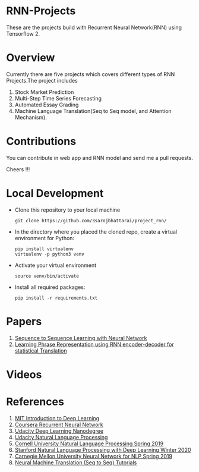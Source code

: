 # RNN-Projects

These are the projects build with Recurrent Neural Network(RNN) using Tensorflow 2.
# Overview
 Currently there are five projects  which covers different types of RNN Projects.The project includes 
 1. Stock Market Prediction
 2. Multi-Step Time Series Forecasting
 3. Automated Essay Grading
 4. Machine Language Translation(Seq to Seq model, and Attention Mechanism). 

# Contributions
You can contribute in web app and RNN model and send me a pull requests.

Cheers !!!


# Local Development
* Clone this repository to your local machine
  ```shell
  git clone https://github.com/3sarojbhattarai/project_rnn/
  ```

* In the directory where you placed the cloned repo, create a virtual environment for Python:
  ```shell
  pip install virtualenv 
  virtualenv -p python3 venv
  ```
* Activate your virtual environment
  ```shell
  source venv/bin/activate
  ```

* Install all required packages:
  ```shell
  pip install -r requirements.txt
  ```



# Papers
1. [Sequence to Sequence Learning with Neural Network](https://papers.nips.cc/paper/5346-sequence-to-sequence-learning-with-neural-networks.pdf)
 2. [Learning Phrase Representation using RNN encoder-decoder for statistical Translation](http://emnlp2014.org/papers/pdf/EMNLP2014179.pdf)
 
 
 
# Videos

# References
1. [MIT Introduction to Deep Learning](http://introtodeeplearning.com/)
2. [Coursera Recurrent Neural Network](https://www.coursera.org/learn/nlp-sequence-models)
3. [Udacity Deep Learning Nanodegree](https://www.udacity.com/course/deep-learning-nanodegree--nd101)
4. [Udacity Natural Language Processing](https://www.udacity.com/course/natural-language-processing-nanodegree--nd892)
5. [Cornell University Natural Language Processing Spring 2019](https://www.cs.cornell.edu/courses/cs5740/2019sp/schedule.html)
6. [Stanford Natural Language Processing with Deep Learning Winter 2020](http://web.stanford.edu/class/cs224n/)
7. [Carnegie Mellon University Neural Network for NLP Spring 2019](http://phontron.com/class/nn4nlp2019/schedule/contextual-representation.html)
8. [Neural Machine Translation (Seq to Seq) Tutorials](https://github.com/tensorflow/nmt)
